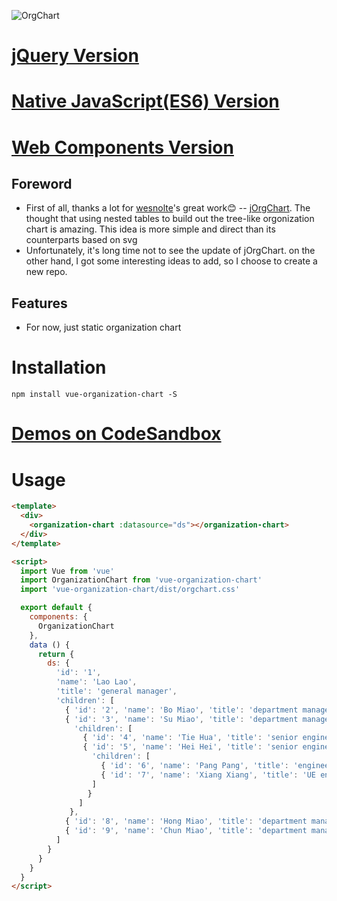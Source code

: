 ![OrgChart](http://dabeng.github.io/OrgChart/img/orgchart-heading.png)

# [jQuery Version](https://github.com/dabeng/OrgChart)
# [Native JavaScript(ES6) Version](http://github.com/dabeng/OrgChart.js)
# [Web Components Version](http://github.com/dabeng/OrgChart-Webcomponents)

## Foreword
- First of all, thanks a lot for [wesnolte](https://github.com/wesnolte)'s great work:blush: -- [jOrgChart](https://github.com/wesnolte/jOrgChart). The thought that using nested tables to build out the tree-like orgonization chart is amazing. This idea is more simple and direct than its counterparts based on svg
- Unfortunately, it's long time not to see the update of jOrgChart. on the other hand, I got some interesting ideas to add, so I choose to create a new repo.

## Features
- For now, just static organization chart

# Installation
```
npm install vue-organization-chart -S
```
# [Demos on CodeSandbox](https://codesandbox.io/s/r5kx493mrp)

# Usage
```html
<template>
  <div>
    <organization-chart :datasource="ds"></organization-chart>
  </div>
</template>

<script>
  import Vue from 'vue'
  import OrganizationChart from 'vue-organization-chart'
  import 'vue-organization-chart/dist/orgchart.css'

  export default {
    components: {
      OrganizationChart
    },
    data () {
      return {
        ds: {
          'id': '1',
          'name': 'Lao Lao',
          'title': 'general manager',
          'children': [
            { 'id': '2', 'name': 'Bo Miao', 'title': 'department manager' },
            { 'id': '3', 'name': 'Su Miao', 'title': 'department manager',
              'children': [
                { 'id': '4', 'name': 'Tie Hua', 'title': 'senior engineer' },
                { 'id': '5', 'name': 'Hei Hei', 'title': 'senior engineer',
                  'children': [
                    { 'id': '6', 'name': 'Pang Pang', 'title': 'engineer' },
                    { 'id': '7', 'name': 'Xiang Xiang', 'title': 'UE engineer' }
                  ]
                 }
               ]
             },
            { 'id': '8', 'name': 'Hong Miao', 'title': 'department manager' },
            { 'id': '9', 'name': 'Chun Miao', 'title': 'department manager' }
          ]
        }
      }
    }
  }
</script>
```
